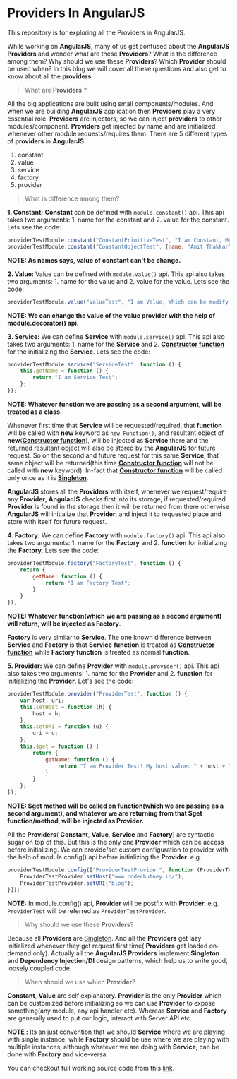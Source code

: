 Providers In AngularJS
======================

This repository is for exploring all the Providers in AngularJS.

While working on **AngularJS**, many of us get confused about the **AngularJS** **Providers** and wonder what are these **Providers**? What is the difference among them? Why should we use these **Providers**? Which **Provider** should be used when? In this blog we will cover all these questions and also get to know about all the **providers**.

> What are **Providers** ?

All the big applications are built using small components/modules. And when we are building **AngularJS** application then **Providers** play a very essential role. **Providers** are injectors, so we can inject **providers** to other modules/component. **Providers** get injected by name and are initialized whenever other module requests/requires them. There are 5 different types of **providers** in **AngularJS**.

1. constant
2. value
3. service
4. factory
5. provider

> What is difference among them?

**1. Constant:** **Constant** can be defined with ```module.constant()``` api. This api takes two arguments: 1. name for the constant and 2. value for the constant. Lets see the code:

```JavaScript
providerTestModule.constant("ConstantPrimitiveTest", "I am Constant, My value can't be changed.");
providerTestModule.constant("ConstantObjectTest", {name: "Amit Thakkar", age: 23});
```

**NOTE: As names says, value of constant can't be change.**

**2. Value:** Value can be defined with ```module.value()``` api. This api also takes two arguments: 1. name for the value and 2. value for the value. Lets see the code:

```JavaScript
providerTestModule.value("ValueTest", "I am Value, Which can be modify.");
```

**NOTE: We can change the value of the value provider with the help of module.decorator() api.**

**3. Service:** We can define **Service** with ```module.service()``` api. This api also takes two arguments: 1. name for the **Service** and 2. [**Constructor function**](http://codechutney.in/blog/javascript/constructor-pattern/) for the initializing the **Service**. Lets see the code:

```JavaScript
providerTestModule.service("ServiceTest", function () {
    this.getName = function () {
        return "I am Service Test";
    };
});
```

**NOTE: Whatever function we are passing as a second argument, will be treated as a class**.

Whenever first time that **Service** will be requested/required, that **function** will be called with **new** keyword as ```new Function()```, and resultant object of **new**([**Constructor function**](http://codechutney.in/blog/javascript/constructor-pattern/)), will be injected as **Service** there and the returned resultant object will also be stored by the **AngularJS** for future request. So on the second and future request for this same **Service**, that same object will be returned(this time [**Constructor function**](http://codechutney.in/blog/javascript/constructor-pattern/) will not be called with **new** keyword). In-fact that [**Constructor function**](http://codechutney.in/blog/javascript/constructor-pattern/) will be called only once as it is [**Singleton**](http://codechutney.in/blog/nodejs/singleton-pattern-with-javascript/).

**AngularJS** stores all the **Providers** with itself, whenever we request/require any **Provider**, **AngularJS** checks first into its storage, if requested/required **Provider** is found in the storage then it will be returned from there otherwise **AngularJS** will initialize that **Provider**, and inject it to requested place and store with itself for future request.

**4. Factory:** We can define **Factory** with ```module.factory()``` api. This api also takes two arguments: 1. name for the **Factory** and 2. **function** for initializing the **Factory**. Lets see the code:

```JavaScript
providerTestModule.factory("FactoryTest", function () {
    return {
        getName: function () {
            return "I am Factory Test";
        }
    }
});
```

**NOTE: Whatever function(which we are passing as a second argument) will return, will be injected as Factory**.

**Factory** is very similar to **Service**. The one known difference between **Service** and **Factory** is that **Service** **function** is treated as [**Constructor function**](http://codechutney.in/blog/javascript/constructor-pattern/) while **Factory** **function** is treated as normal **function**.

**5. Provider:** We can define **Provider** with ```module.provider()``` api. This api also takes two arguments: 1. name for the **Provider** and 2. **function** for initializing the **Provider**. Let's see the code:

```JavaScript
providerTestModule.provider("ProviderTest", function () {
    var host, uri;
    this.setHost = function (h) {
        host = h;
    };
    this.setURI = function (u) {
        uri = u;
    };
    this.$get = function () {
        return {
            getName: function () {
                return "I am Provider Test! My host value: " + host + " and URI value: " + uri;
            }
        }
    };
});
```

**NOTE: $get method will be called on function(which we are passing as a second argument), and whatever we are returning from that $get function/method, will be injected as Provider.**

All the **Providers**( **Constant**, **Value**, **Service** and **Factory**) are syntactic sugar on top of this. But this is the only one **Provider** which can be access before initializing. We can provide/set custom configuration to provider with the help of module.config() api before initializing the **Provider**. e.g.

```JavaScript
providerTestModule.config(["ProviderTestProvider", function (ProviderTestProvider) {
    ProviderTestProvider.setHost("www.codechutney.in/");
    ProviderTestProvider.setURI("blog");
}]);
```

**NOTE:** In module.config() api, **Provider** will be postfix with **Provider**. e.g. ```ProviderTest``` will be referred as ```ProviderTestProvider```.

> Why should we use these **Providers**?

Because all **Providers** are [Singleton](http://codechutney.in/blog/nodejs/singleton-pattern-with-javascript/). And all the **Providers** get lazy initialized whenever they get request first time( **Providers** get loaded on-demand only). Actually all the **AngularJS Providers** implement **Singleton** and **Dependency Injection/DI** design patterns, which help us to write good, loosely coupled code.

> When should we use which **Provider**?

**Constant**, **Value** are self explanatory. **Provider** is the only **Provider** which can be customized before initializing so we can use **Provider** to expose something(any module, any api handler etc). Whereas **Service** and **Factory** are generally used to put our logic, interact with Server API etc.

**NOTE :** Its an just convention that we should **Service** where we are playing with single instance, while **Factory** should be use where we are playing with multiple instances, although whatever we are doing with **Service**, can be done with **Factory** and vice-versa.

You can checkout full working source code from this [link](https://github.com/AmitThakkar/Providers-In-AngularJS).